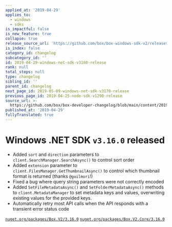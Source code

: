 ```yaml
---
applied_at: '2019-04-29'
applies_to:
  - windows
  - sdks
is_impactful: false
is_new_feature: true
collapse: true
release_source_url: 'https://github.com/box/box-windows-sdk-v2/releases/tag/v3.16.0'
is_index: false
category_id: changelog
subcategory_id: ''
id: 2019-04-29-windows-net-sdk-v3160-release
rank: null
total_steps: null
type: changelog
sibling_id: ''
parent_id: changelog
next_page_id: 2019-05-09-windows-net-sdk-v3170-release
previous_page_id: 2019-04-25-node-sdk-v1290-release
source_url: >-
  https://github.com/box/box-developer-changelog/blob/main/content/2019/04-29-windows-net-sdk-v3160-release.md
published_at: '2019-04-29'
fullyTranslated: true
---
```

# Windows .NET SDK `v3.16.0` released

* Added `sort` and `direction` parameters to `client.SearchManager.SearchAsync()` to  control sort order
* Added `extension` parameter to `client.FilesManager.GetThumbnailAsync()` to control which thumbnail format is returned (thanks `@guilmori`!)
* Fixed a bug where query string parameters were not correctly encoded
* Added `SetFileMetadataAsync()` and `SetFolderMetadataAsync()` methods to `client.MetadataManager` to set metadata
  keys and values, overwriting existing values for the provided keys.
* Automatically retry most API calls when the API responds with a transient error status code

[`nuget.org/packages/Box.V2/3.16.0`](https://www.nuget.org/packages/Box.V2/3.16.0)
[`nuget.org/packages/Box.V2.Core/3.16.0`](https://www.nuget.org/packages/Box.V2.Core/3.16.0)
